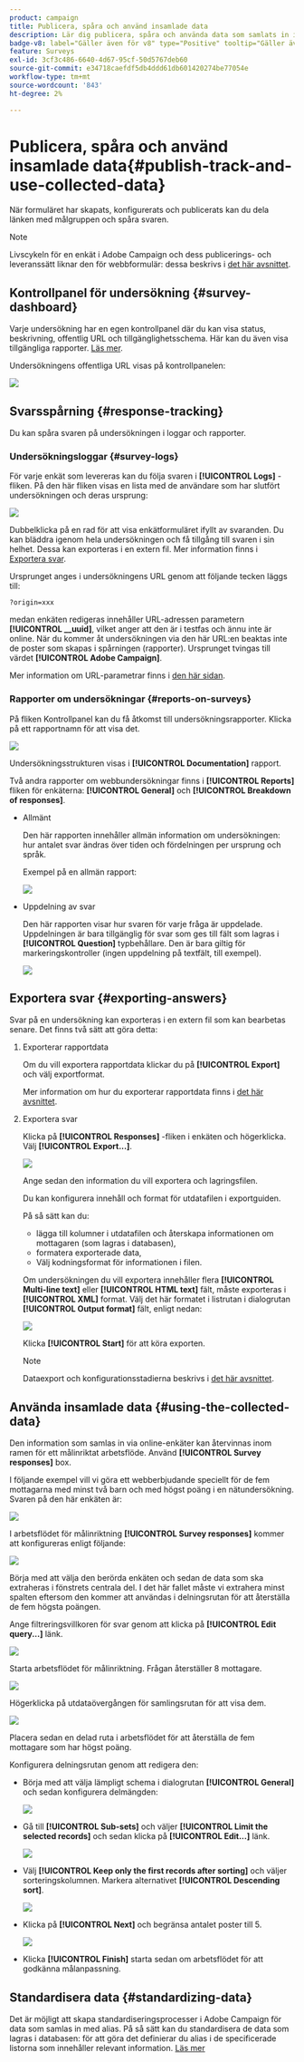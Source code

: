 ```yaml
---
product: campaign
title: Publicera, spåra och använd insamlade data
description: Lär dig publicera, spåra och använda data som samlats in i en undersökning
badge-v8: label="Gäller även för v8" type="Positive" tooltip="Gäller även Campaign v8"
feature: Surveys
exl-id: 3cf3c486-6640-4d67-95cf-50d5767deb60
source-git-commit: e34718caefdf5db4ddd61db601420274be77054e
workflow-type: tm+mt
source-wordcount: '843'
ht-degree: 2%

---
```


# Publicera, spåra och använd insamlade data{#publish-track-and-use-collected-data}



När formuläret har skapats, konfigurerats och publicerats kan du dela länken med målgruppen och spåra svaren.

>[!NOTE]
>
>Livscykeln för en enkät i Adobe Campaign och dess publicerings- och leveranssätt liknar den för webbformulär: dessa beskrivs i [det här avsnittet](../../web/using/about-web-forms.md).

## Kontrollpanel för undersökning {#survey-dashboard}

Varje undersökning har en egen kontrollpanel där du kan visa status, beskrivning, offentlig URL och tillgänglighetsschema. Här kan du även visa tillgängliga rapporter. [Läs mer](#reports-on-surveys).

Undersökningens offentliga URL visas på kontrollpanelen:

![](assets/survey_public_url.png)

## Svarsspårning {#response-tracking}

Du kan spåra svaren på undersökningen i loggar och rapporter.

### Undersökningsloggar {#survey-logs}

För varje enkät som levereras kan du följa svaren i **[!UICONTROL Logs]** -fliken. På den här fliken visas en lista med de användare som har slutfört undersökningen och deras ursprung:

![](assets/s_ncs_admin_survey_logs.png)

Dubbelklicka på en rad för att visa enkätformuläret ifyllt av svaranden. Du kan bläddra igenom hela undersökningen och få tillgång till svaren i sin helhet. Dessa kan exporteras i en extern fil. Mer information finns i [Exportera svar](#exporting-answers).

Ursprunget anges i undersökningens URL genom att följande tecken läggs till:

```
?origin=xxx
```

medan enkäten redigeras innehåller URL-adressen parametern **[!UICONTROL __uuid]**, vilket anger att den är i testfas och ännu inte är online. När du kommer åt undersökningen via den här URL:en beaktas inte de poster som skapas i spårningen (rapporter). Ursprunget tvingas till värdet **[!UICONTROL Adobe Campaign]**.

Mer information om URL-parametrar finns i [den här sidan](../../web/using/defining-web-forms-properties.md#form-url-parameters).

### Rapporter om undersökningar {#reports-on-surveys}

På fliken Kontrollpanel kan du få åtkomst till undersökningsrapporter. Klicka på ett rapportnamn för att visa det.

![](assets/s_ncs_admin_survey_report_doc.png)

Undersökningsstrukturen visas i **[!UICONTROL Documentation]** rapport.

Två andra rapporter om webbundersökningar finns i **[!UICONTROL Reports]** fliken för enkäterna: **[!UICONTROL General]** och **[!UICONTROL Breakdown of responses]**.

* Allmänt

  Den här rapporten innehåller allmän information om undersökningen: hur antalet svar ändras över tiden och fördelningen per ursprung och språk.

  Exempel på en allmän rapport:

  ![](assets/s_ncs_admin_survey_report_0.png)

* Uppdelning av svar

  Den här rapporten visar hur svaren för varje fråga är uppdelade. Uppdelningen är bara tillgänglig för svar som ges till fält som lagras i **[!UICONTROL Question]** typbehållare. Den är bara giltig för markeringskontroller (ingen uppdelning på textfält, till exempel).

  ![](assets/s_ncs_admin_survey_report_2.png)

## Exportera svar {#exporting-answers}

Svar på en undersökning kan exporteras i en extern fil som kan bearbetas senare. Det finns två sätt att göra detta:

1. Exporterar rapportdata

   Om du vill exportera rapportdata klickar du på **[!UICONTROL Export]** och välj exportformat.

   Mer information om hur du exporterar rapportdata finns i [det här avsnittet](../../reporting/using/about-reports-creation-in-campaign.md).

1. Exportera svar

   Klicka på **[!UICONTROL Responses]** -fliken i enkäten och högerklicka. Välj **[!UICONTROL Export...]**.

   ![](assets/s_ncs_admin_survey_logs_export_menu.png)

   Ange sedan den information du vill exportera och lagringsfilen.

   Du kan konfigurera innehåll och format för utdatafilen i exportguiden.

   På så sätt kan du:

   * lägga till kolumner i utdatafilen och återskapa informationen om mottagaren (som lagras i databasen),
   * formatera exporterade data,
   * Välj kodningsformat för informationen i filen.

   Om undersökningen du vill exportera innehåller flera **[!UICONTROL Multi-line text]** eller **[!UICONTROL HTML text]** fält, måste exporteras i **[!UICONTROL XML]** format. Välj det här formatet i listrutan i dialogrutan **[!UICONTROL Output format]** fält, enligt nedan:

   ![](assets/s_ncs_admin_survey_logs_export_xml.png)

   Klicka **[!UICONTROL Start]** för att köra exporten.

   >[!NOTE]
   >
   >Dataexport och konfigurationsstadierna beskrivs i [det här avsnittet](../../platform/using/about-generic-imports-exports.md).

## Använda insamlade data {#using-the-collected-data}

Den information som samlas in via online-enkäter kan återvinnas inom ramen för ett målinriktat arbetsflöde. Använd **[!UICONTROL Survey responses]** box.

I följande exempel vill vi göra ett webberbjudande speciellt för de fem mottagarna med minst två barn och med högst poäng i en nätundersökning. Svaren på den här enkäten är:

![](assets/s_ncs_admin_survey_responses_wf_box_4.png)

I arbetsflödet för målinriktning **[!UICONTROL Survey responses]** kommer att konfigureras enligt följande:

![](assets/s_ncs_admin_survey_responses_wf_box_1.png)

Börja med att välja den berörda enkäten och sedan de data som ska extraheras i fönstrets centrala del. I det här fallet måste vi extrahera minst spalten eftersom den kommer att användas i delningsrutan för att återställa de fem högsta poängen.

Ange filtreringsvillkoren för svar genom att klicka på **[!UICONTROL Edit query...]** länk.

![](assets/s_ncs_admin_survey_responses_wf_box_2.png)

Starta arbetsflödet för målinriktning. Frågan återställer 8 mottagare.

![](assets/s_ncs_admin_survey_responses_wf_box_5.png)

Högerklicka på utdataövergången för samlingsrutan för att visa dem.

![](assets/s_ncs_admin_survey_responses_wf_box_6.png)

Placera sedan en delad ruta i arbetsflödet för att återställa de fem mottagare som har högst poäng.

Konfigurera delningsrutan genom att redigera den:

* Börja med att välja lämpligt schema i dialogrutan **[!UICONTROL General]** och sedan konfigurera delmängden:

  ![](assets/s_ncs_admin_survey_responses_wf_box_6b.png)

* Gå till **[!UICONTROL Sub-sets]** och väljer **[!UICONTROL Limit the selected records]** och sedan klicka på **[!UICONTROL Edit...]** länk.

  ![](assets/s_ncs_admin_survey_responses_wf_box_7.png)

* Välj **[!UICONTROL Keep only the first records after sorting]** och väljer sorteringskolumnen. Markera alternativet **[!UICONTROL Descending sort]**.

  ![](assets/s_ncs_admin_survey_responses_wf_box_8.png)

* Klicka på **[!UICONTROL Next]** och begränsa antalet poster till 5.

  ![](assets/s_ncs_admin_survey_responses_wf_box_9.png)

* Klicka **[!UICONTROL Finish]** starta sedan om arbetsflödet för att godkänna målanpassning.

## Standardisera data {#standardizing-data}

Det är möjligt att skapa standardiseringsprocesser i Adobe Campaign för data som samlas in med alias. På så sätt kan du standardisera de data som lagras i databasen: för att göra det definierar du alias i de specificerade listorna som innehåller relevant information. [Läs mer](../../platform/using/managing-enumerations.md#about-enumerations)
